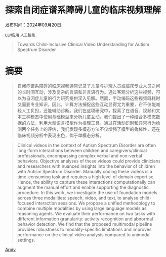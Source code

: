# 探索自闭症谱系障碍儿童的临床视频理解

发布时间：2024年09月20日

`LLM应用` `人工智能`

> Towards Child-Inclusive Clinical Video Understanding for Autism Spectrum Disorder

# 摘要

> 自闭症谱系障碍的临床视频通常记录了儿童与护理人员或临床专业人员之间的长时间互动，涉及复杂的言语和非言语行为。通过客观分析这些视频，可以为自闭症儿童的行为研究提供深入见解。然而，手动编码这些视频既耗时又需要专业知识。因此，计算方法捕捉这些互动显得尤为重要，它不仅能减轻人工负担，还能辅助诊断。我们在这项研究中，探索了在语音、视频和文本三种模态中使用基础模型来分析儿童互动。我们提出了一种结合多模态数据的方法，利用大型语言模型作为推理工具。通过在活动识别和异常行为检测两个任务上的评估，我们发现多模态方法不仅增强了模型的鲁棒性，还在临床视频分析中表现出色，优于单模态分析。

> Clinical videos in the context of Autism Spectrum Disorder are often long-form interactions between children and caregivers/clinical professionals, encompassing complex verbal and non-verbal behaviors. Objective analyses of these videos could provide clinicians and researchers with nuanced insights into the behavior of children with Autism Spectrum Disorder. Manually coding these videos is a time-consuming task and requires a high level of domain expertise. Hence, the ability to capture these interactions computationally can augment the manual effort and enable supporting the diagnostic procedure. In this work, we investigate the use of foundation models across three modalities: speech, video, and text, to analyse child-focused interaction sessions. We propose a unified methodology to combine multiple modalities by using large language models as reasoning agents. We evaluate their performance on two tasks with different information granularity: activity recognition and abnormal behavior detection. We find that the proposed multimodal pipeline provides robustness to modality-specific limitations and improves performance on the clinical video analysis compared to unimodal settings.

[Arxiv](https://arxiv.org/abs/2409.13606)